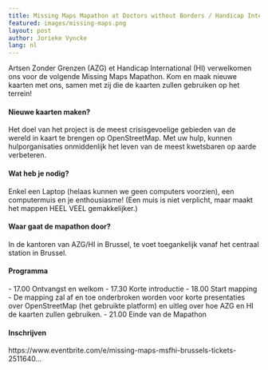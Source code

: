 ```yaml
---
title: Missing Maps Mapathon at Doctors without Borders / Handicap International Brussels 
featured: images/missing-maps.png
layout: post
author: Jorieke Vyncke
lang: nl
---
```


<p>Artsen Zonder Grenzen (AZG) et Handicap International (HI) verwelkomen ons voor de volgende Missing Maps Mapathon. 
Kom en maak nieuwe kaarten met ons, samen met zij die de kaarten zullen gebruiken op het terrein! </p>

<h4>Nieuwe kaarten maken? </h4>

Het doel van het project is de meest crisisgevoelige gebieden van de wereld in kaart te brengen op OpenStreetMap. Met uw hulp, kunnen hulporganisaties onmiddenlijk het leven van de meest kwetsbaren op aarde verbeteren.  

<h4>Wat heb je nodig? </h4>

Enkel een Laptop (helaas kunnen we geen computers voorzien), een computermuis en je enthousiasme! (Een muis is niet verplicht, maar maakt het mappen HEEL VEEL gemakkelijker.)  

<h4>Waar gaat de mapathon door? </h4>
In de kantoren van AZG/HI in Brussel, te voet toegankelijk vanaf het centraal station in Brussel.

<h4>Programma  </h4>
- 17.00 Ontvangst en welkom
- 17.30 Korte introductie 
- 18.00 Start mapping 
- De mapping zal af en toe onderbroken worden voor korte presentaties over OpenStreetMap (het gebruikte platform) en uitleg over hoe AZG en HI de kaarten zullen gebruiken. 
- 21.00 Einde van de Mapathon


<h4>Inschrijven </h4>
https://www.eventbrite.com/e/missing-maps-msfhi-brussels-tickets-2511640...


